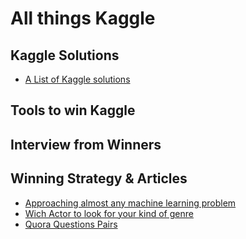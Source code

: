# All things Kaggle #

## Kaggle Solutions ##
 - [A List of Kaggle solutions](http://ndres.me/kaggle-past-solutions/)

## Tools to win Kaggle ##

## Interview from Winners ## 

## Winning Strategy & Articles ##
 - [Approaching almost any machine learning problem](http://blog.kaggle.com/2016/07/21/approaching-almost-any-machine-learning-problem-abhishek-thakur/)
 - [Wich Actor to look for your kind of genre](https://www.kaggle.com/bpali26/d/deepmatrix/imdb-5000-movie-dataset/which-actor-to-look-for-your-kind-of-genre)
 - [Quora Questions Pairs](https://www.kaggle.com/c/quora-question-pairs/data)
